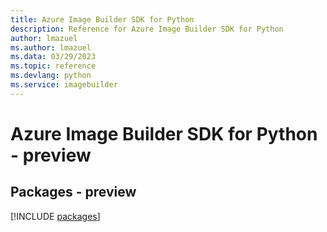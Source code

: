 ```yaml
---
title: Azure Image Builder SDK for Python
description: Reference for Azure Image Builder SDK for Python
author: lmazuel
ms.author: lmazuel
ms.data: 03/29/2023
ms.topic: reference
ms.devlang: python
ms.service: imagebuilder
---
```

# Azure Image Builder SDK for Python - preview
## Packages - preview
[!INCLUDE [packages](image-builder-index.md)]